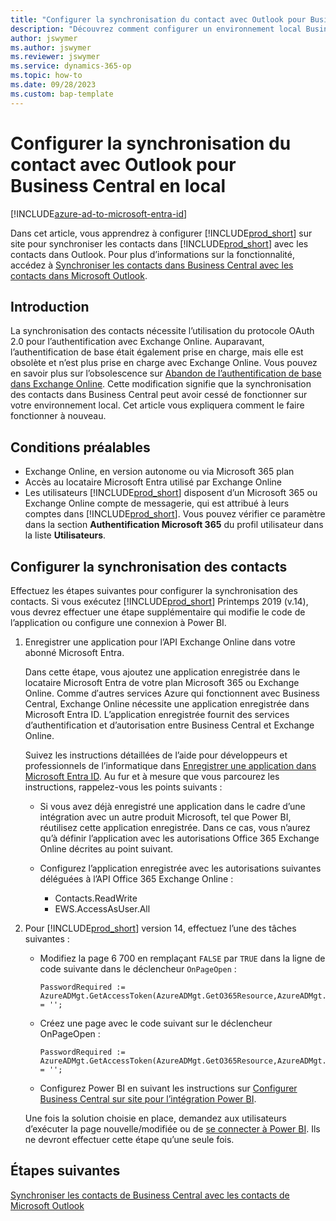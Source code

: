 ```yaml
---
title: "Configurer la synchronisation du contact avec Outlook pour Business\_Central en local"
description: "Découvrez comment configurer un environnement local Business\_Central pour synchroniser les contacts dans Business\_Central et Outlook."
author: jswymer
ms.author: jswymer
ms.reviewer: jswymer
ms.service: dynamics-365-op
ms.topic: how-to
ms.date: 09/28/2023
ms.custom: bap-template
---
```


# <a name="set-up-contact-sync-with-outlook-for-business-central-on-premises"></a>Configurer la synchronisation du contact avec Outlook pour Business Central en local

[!INCLUDE[azure-ad-to-microsoft-entra-id](~/../shared-content/shared/azure-ad-to-microsoft-entra-id.md)]

Dans cet article, vous apprendrez à configurer [!INCLUDE[prod_short](includes/prod_short.md)] sur site pour synchroniser les contacts dans [!INCLUDE[prod_short](includes/prod_short.md)] avec les contacts dans Outlook. Pour plus d’informations sur la fonctionnalité, accédez à [Synchroniser les contacts dans Business Central avec les contacts dans Microsoft Outlook](admin-synchronize-outlook-contacts.md).

## <a name="introduction"></a>Introduction

La synchronisation des contacts nécessite l’utilisation du protocole OAuth 2.0 pour l’authentification avec Exchange Online. Auparavant, l’authentification de base était également prise en charge, mais elle est obsolète et n’est plus prise en charge avec Exchange Online. Vous pouvez en savoir plus sur l’obsolescence sur [Abandon de l’authentification de base dans Exchange Online](/exchange/clients-and-mobile-in-exchange-online/deprecation-of-basic-authentication-exchange-online). Cette modification signifie que la synchronisation des contacts dans Business Central peut avoir cessé de fonctionner sur votre environnement local. Cet article vous expliquera comment le faire fonctionner à nouveau.

## <a name="prerequisites"></a>Conditions préalables

- Exchange Online, en version autonome ou via Microsoft 365 plan  
- Accès au locataire Microsoft Entra utilisé par Exchange Online
- Les utilisateurs [!INCLUDE[prod_short](includes/prod_short.md)] disposent d’un Microsoft 365 ou Exchange Online compte de messagerie, qui est attribué à leurs comptes dans [!INCLUDE[prod_short](includes/prod_short.md)]. Vous pouvez vérifier ce paramètre dans la section **Authentification Microsoft 365** du profil utilisateur dans la liste **Utilisateurs**. 

## <a name="set-up-contact-sync"></a>Configurer la synchronisation des contacts

Effectuez les étapes suivantes pour configurer la synchronisation des contacts. Si vous exécutez [!INCLUDE[prod_short](includes/prod_short.md)] Printemps 2019 (v.14), vous devrez effectuer une étape supplémentaire qui modifie le code de l’application ou configure une connexion à Power BI.

1. <a name="registerapp"></a>Enregistrer une application pour l’API Exchange Online dans votre abonné Microsoft Entra.

   Dans cette étape, vous ajoutez une application enregistrée dans le locataire Microsoft Entra de votre plan Microsoft 365 ou Exchange Online. Comme d′autres services Azure qui fonctionnent avec Business Central, Exchange Online nécessite une application enregistrée dans Microsoft Entra ID. L’application enregistrée fournit des services d’authentification et d’autorisation entre Business Central et Exchange Online.

   Suivez les instructions détaillées de l’aide pour développeurs et professionnels de l’informatique dans [Enregistrer une application dans Microsoft Entra ID](/dynamics365/business-central/dev-itpro/administration/register-app-azure#register-an-application-in-azure-active-directory). Au fur et à mesure que vous parcourez les instructions, rappelez-vous les points suivants :

   - Si vous avez déjà enregistré une application dans le cadre d’une intégration avec un autre produit Microsoft, tel que Power BI, réutilisez cette application enregistrée. Dans ce cas, vous n’aurez qu’à définir l’application avec les autorisations Office 365 Exchange Online décrites au point suivant.

   - Configurez l’application enregistrée avec les autorisations suivantes déléguées à l’API Office 365 Exchange Online :

     - Contacts.ReadWrite
     - EWS.AccessAsUser.All

2. Pour [!INCLUDE[prod_short](includes/prod_short.md)] version 14, effectuez l’une des tâches suivantes :

   - Modifiez la page 6 700 en remplaçant `FALSE` par `TRUE` dans la ligne de code suivante dans le déclencheur `OnPageOpen` :

     ```
     PasswordRequired := AzureADMgt.GetAccessToken(AzureADMgt.GetO365Resource,AzureADMgt.GetO365ResourceName,TRUE) = '';
     ```

   - Créez une page avec le code suivant sur le déclencheur OnPageOpen :

     ```
     PasswordRequired := AzureADMgt.GetAccessToken(AzureADMgt.GetO365Resource,AzureADMgt.GetO365ResourceName,TRUE) = '';
     ```

   - Configurez Power BI en suivant les instructions sur [Configurer Business Central sur site pour l’intégration Power BI](across-working-with-business-central-in-powerbi.md).

   Une fois la solution choisie en place, demandez aux utilisateurs d’exécuter la page nouvelle/modifiée ou de [se connecter à Power BI](across-working-with-powerbi.md#connect). Ils ne devront effectuer cette étape qu’une seule fois.

## <a name="next-steps"></a>Étapes suivantes

[Synchroniser les contacts de Business Central avec les contacts de Microsoft Outlook](admin-synchronize-outlook-contacts.md)  
